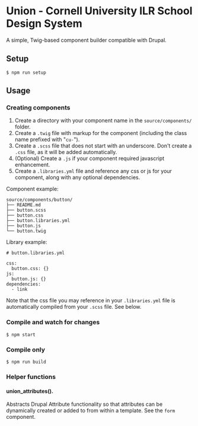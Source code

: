 # Union - Cornell University ILR School Design System

A simple, Twig-based component builder compatible with Drupal.

## Setup

```
$ npm run setup
```

## Usage

### Creating components

1. Create a directory with your component name in the `source/components/` folder.
2. Create a `.twig` file with markup for the component (including the class name prefixed with "`cu-`").
3. Create a `.scss` file that does not start with an underscore. Don't create a `.css` file, as it will be added automatically.
4. (Optional) Create a `.js` if your component required javascript enhancement.
5. Create a `.libraries.yml` file and reference any css or js for your component, along with any optional dependencies.

Component example:

```
source/components/button/
├── README.md
├── button.scss
├── button.css
├── button.libraries.yml
├── button.js
└── button.twig
```

Library example:

```
# button.libraries.yml

css:
  button.css: {}
js:
  button.js: {}
dependencies:
  - link
```

Note that the css file you may reference in your `.libraries.yml` file is automatically compiled from your `.scss` file. See below.

### Compile and watch for changes

```
$ npm start
```

### Compile only

```
$ npm run build
```

### Helper functions

#### union_attributes().

Abstracts Drupal Attribute functionality so that attributes can be dynamically created or added to from within a template. See the `form` component.
